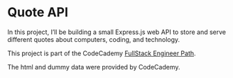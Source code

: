 # Quote API

In this project, I’ll be building a small Express.js web API to store and serve different quotes about computers, coding, and technology.

This project is part of the CodeCademy [FullStack Engineer Path](https://www.codecademy.com/learn/paths/full-stack-engineer-career-path).

The html and dummy data were provided by CodeCademy.
